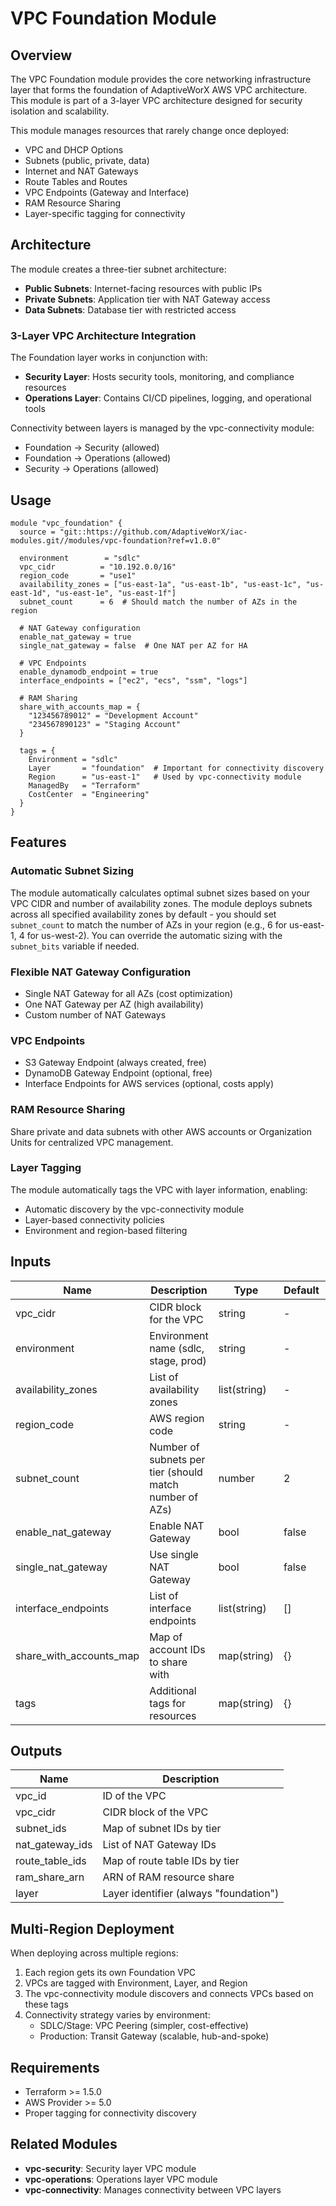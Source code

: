 # VPC Foundation Module

## Overview

The VPC Foundation module provides the core networking infrastructure layer that forms the foundation of AdaptiveWorX AWS VPC architecture. This module is part of a 3-layer VPC architecture designed for security isolation and scalability.

This module manages resources that rarely change once deployed:
- VPC and DHCP Options
- Subnets (public, private, data)
- Internet and NAT Gateways
- Route Tables and Routes
- VPC Endpoints (Gateway and Interface)
- RAM Resource Sharing
- Layer-specific tagging for connectivity

## Architecture

The module creates a three-tier subnet architecture:
- **Public Subnets**: Internet-facing resources with public IPs
- **Private Subnets**: Application tier with NAT Gateway access
- **Data Subnets**: Database tier with restricted access

### 3-Layer VPC Architecture Integration

The Foundation layer works in conjunction with:
- **Security Layer**: Hosts security tools, monitoring, and compliance resources
- **Operations Layer**: Contains CI/CD pipelines, logging, and operational tools

Connectivity between layers is managed by the vpc-connectivity module:
- Foundation → Security (allowed)
- Foundation → Operations (allowed)
- Security → Operations (allowed)

## Usage

```hcl
module "vpc_foundation" {
  source = "git::https://github.com/AdaptiveWorX/iac-modules.git//modules/vpc-foundation?ref=v1.0.0"

  environment        = "sdlc"
  vpc_cidr          = "10.192.0.0/16"
  region_code       = "use1"
  availability_zones = ["us-east-1a", "us-east-1b", "us-east-1c", "us-east-1d", "us-east-1e", "us-east-1f"]
  subnet_count      = 6  # Should match the number of AZs in the region

  # NAT Gateway configuration
  enable_nat_gateway = true
  single_nat_gateway = false  # One NAT per AZ for HA

  # VPC Endpoints
  enable_dynamodb_endpoint = true
  interface_endpoints = ["ec2", "ecs", "ssm", "logs"]

  # RAM Sharing
  share_with_accounts_map = {
    "123456789012" = "Development Account"
    "234567890123" = "Staging Account"
  }

  tags = {
    Environment = "sdlc"
    Layer       = "foundation"  # Important for connectivity discovery
    Region      = "us-east-1"   # Used by vpc-connectivity module
    ManagedBy   = "Terraform"
    CostCenter  = "Engineering"
  }
}
```

## Features

### Automatic Subnet Sizing
The module automatically calculates optimal subnet sizes based on your VPC CIDR and number of availability zones. The module deploys subnets across all specified availability zones by default - you should set `subnet_count` to match the number of AZs in your region (e.g., 6 for us-east-1, 4 for us-west-2). You can override the automatic sizing with the `subnet_bits` variable if needed.

### Flexible NAT Gateway Configuration
- Single NAT Gateway for all AZs (cost optimization)
- One NAT Gateway per AZ (high availability)
- Custom number of NAT Gateways

### VPC Endpoints
- S3 Gateway Endpoint (always created, free)
- DynamoDB Gateway Endpoint (optional, free)
- Interface Endpoints for AWS services (optional, costs apply)

### RAM Resource Sharing
Share private and data subnets with other AWS accounts or Organization Units for centralized VPC management.

### Layer Tagging
The module automatically tags the VPC with layer information, enabling:
- Automatic discovery by the vpc-connectivity module
- Layer-based connectivity policies
- Environment and region-based filtering

## Inputs

| Name | Description | Type | Default | Required |
|------|-------------|------|---------|----------|
| vpc_cidr | CIDR block for the VPC | string | - | yes |
| environment | Environment name (sdlc, stage, prod) | string | - | yes |
| availability_zones | List of availability zones | list(string) | - | yes |
| region_code | AWS region code | string | - | yes |
| subnet_count | Number of subnets per tier (should match number of AZs) | number | 2 | no |
| enable_nat_gateway | Enable NAT Gateway | bool | false | no |
| single_nat_gateway | Use single NAT Gateway | bool | false | no |
| interface_endpoints | List of interface endpoints | list(string) | [] | no |
| share_with_accounts_map | Map of account IDs to share with | map(string) | {} | no |
| tags | Additional tags for resources | map(string) | {} | no |

## Outputs

| Name | Description |
|------|-------------|
| vpc_id | ID of the VPC |
| vpc_cidr | CIDR block of the VPC |
| subnet_ids | Map of subnet IDs by tier |
| nat_gateway_ids | List of NAT Gateway IDs |
| route_table_ids | Map of route table IDs by tier |
| ram_share_arn | ARN of RAM resource share |
| layer | Layer identifier (always "foundation") |

## Multi-Region Deployment

When deploying across multiple regions:
1. Each region gets its own Foundation VPC
2. VPCs are tagged with Environment, Layer, and Region
3. The vpc-connectivity module discovers and connects VPCs based on these tags
4. Connectivity strategy varies by environment:
   - SDLC/Stage: VPC Peering (simpler, cost-effective)
   - Production: Transit Gateway (scalable, hub-and-spoke)

## Requirements

- Terraform >= 1.5.0
- AWS Provider >= 5.0
- Proper tagging for connectivity discovery

## Related Modules

- **vpc-security**: Security layer VPC module
- **vpc-operations**: Operations layer VPC module
- **vpc-connectivity**: Manages connectivity between VPC layers
